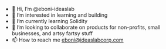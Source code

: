 - 👋 Hi, I’m @eboni-ideaslab
- 👀 I’m interested in learning and building
- 🌱 I’m currently learning Solidity
- 💞️ I’m looking to collaborate on products for non-profits, small businesses, and artsy fartsy stuff
- 📫 How to reach me eboni@ideaslabcorp.com

<!---
eboni-ideaslab/eboni-ideaslab is a ✨ special ✨ repository because its `README.md` (this file) appears on your GitHub profile.
You can click the Preview link to take a look at your changes.
--->
